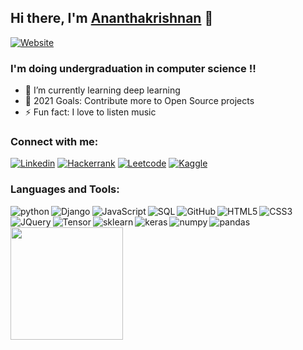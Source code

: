 ## Hi there, I'm [Ananthakrishnan][website] 👋

[![Website](https://img.shields.io/website?label=portfolio&style=for-the-badge&url=https%3A%2F%2Fportfolio-ananthan.herokuapp.com)](https://portfolio-ananthan.herokuapp.com)

### I'm doing undergraduation in computer science !!

- 🌱 I’m currently learning deep learning
- 🥅 2021 Goals: Contribute more to Open Source projects
- ⚡ Fun fact: I love to listen music

### Connect with me:

[![Linkedin](https://img.shields.io/badge/LinkedIn-0077B5?style=for-the-badge&logo=linkedin&logoColor=white)](https://www.linkedin.com/in/ananthakrishnan-a-s-2a69a3190/)
[![Hackerrank](https://img.shields.io/badge/-Hackerrank-2EC866?style=for-the-badge&logo=HackerRank&logoColor=white)](https://www.hackerrank.com/ananthan123)
[![Leetcode](https://img.shields.io/badge/-LeetCode-FFA116?style=for-the-badge&logo=LeetCode&logoColor=black)](https://leetcode.com/ananthanananthan/)
[![Kaggle](https://img.shields.io/badge/Kaggle-20BEFF?style=for-the-badge&logo=Kaggle&logoColor=white)](https://www.kaggle.com/ananthan123)
<br />

### Languages and Tools:


[<img align="left" alt="python"  src="https://img.shields.io/badge/Python-FFD43B?style=for-the-badge&logo=python&logoColor=darkgreen" />][website]


[<img align="left" alt="Django"  src="https://img.shields.io/badge/Django-092E20?style=for-the-badge&logo=django&logoColor=green" />][website]


[<img align="left" alt="JavaScript" src="https://img.shields.io/badge/JavaScript-F7DF1E?style=for-the-badge&logo=javascript&logoColor=black" />][website]


[<img align="left" alt="SQL"  src="https://img.shields.io/badge/MySQL-00000F?style=for-the-badge&logo=mysql&logoColor=white" />][website]


[<img align="left" alt="GitHub" src="https://img.shields.io/badge/GitHub-100000?style=for-the-badge&logo=github&logoColor=white" />][github]


[<img align="left" alt="HTML5"  src="https://img.shields.io/badge/HTML5-E34F26?style=for-the-badge&logo=html5&logoColor=white" />][website]


[<img align="left" alt="CSS3" src="https://img.shields.io/badge/CSS3-1572B6?style=for-the-badge&logo=css3&logoColor=white" />][website]


[<img align="left" alt="JQuery"  src="https://img.shields.io/badge/jQuery-0769AD?style=for-the-badge&logo=jquery&logoColor=white" />][website]


[<img align="left" alt="Tensor" src="https://img.shields.io/badge/TensorFlow-FF6F00?style=for-the-badge&logo=TensorFlow&logoColor=white" />][website]


[<img align="left" alt="sklearn"  src="https://img.shields.io/badge/scikit_learn-F7931E?style=for-the-badge&logo=scikit-learn&logoColor=white" />][website]


[<img align="left" alt="keras"  src="https://img.shields.io/badge/Keras-D00000?style=for-the-badge&logo=Keras&logoColor=white" />][website]


[<img align="left" alt="numpy"  src="https://img.shields.io/badge/Numpy-777BB4?style=for-the-badge&logo=numpy&logoColor=white" />][website]


[<img align="left" alt="pandas"  src="https://img.shields.io/badge/Pandas-2C2D72?style=for-the-badge&logo=pandas&logoColor=white" />][website]


<img height="180em" src="https://github-readme-stats.vercel.app/api?username=ananthan-123&show_icons=true&hide_border=true&&count_private=true&include_all_commits=true" />

[website]: https://portfolio-ananthan.herokuapp.com
[linkedin]: https://www.linkedin.com/in/ananthakrishnan-a-s-2a69a3190/
[hackerrank]: https://www.hackerrank.com/ananthan123
[leetcode]: https://leetcode.com/ananthanananthan/
[kaggle]: https://www.kaggle.com/ananthan123
[github]: https://github.com/ananthan-123
